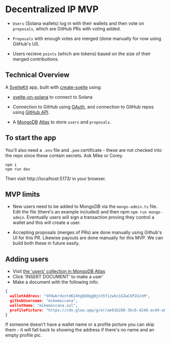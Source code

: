 # Decentralized IP MVP

 - `Users` (Solana wallets) log in with their wallets and then vote on `proposals`, which are GitHub PRs with voting added.

 - `Proposals` with enough votes are merged (done manually for now using GitHub's UI).

 - Users recieve `points` (which are tokens) based on the size of their merged contributions.

## Technical Overview

A [SvelteKit](https://kit.svelte.dev/) app, built with [create-svelte](https://github.com/sveltejs/kit/tree/master/packages/create-svelte) using:

 - [svelte-on-solana](https://github.com/svelte-on-solana/wallet-adapter) to connect to Solana

 - Connection to GitHub using [OAuth](https://docs.github.com/en/apps/oauth-apps/building-oauth-apps/authorizing-oauth-apps), and connection to GitHub repos using [GitHub API](https://docs.github.com/en/rest).

 - A [MongoDB](https://www.mongodb.com/developer/languages/javascript/node-connect-mongodb/) [Atlas](https://cloud.mongodb.com/v2/5fdb6f434962ca502406e305#/metrics/replicaSet/6489c668ee3f4d382cd1005d/explorer/decentralizedIP) to store `users` and `proposals`. 

## To start the app

You'll also need a `.env` file and `.pem` certificate - these are not checked into the repo since these contain secrets. Ask Mike or Corey.

```
npm i
npm run dev
```

Then visit http://localhost:5173/ in your browser.

## MVP limits

 - New users need to be added to MongoDB via the `mongo-admin.ts` file. Edit the file (there's an example included) and then npm `npm run mongo-admin`. Eventually users will sign a transaction proving they control a wallet and this will create a user.
  
 - Accepting proposals (merges of PRs) are done manually using Github's UI for this PR. Likewise payouts are done manually for this MVP. We can build both these in future easily.

## Adding users

 - Visit [the 'users' collection in MongoDB Atlas](https://cloud.mongodb.com/v2/5fdb6f434962ca502406e305#/metrics/replicaSet/6489c668ee3f4d382cd1005d/explorer/decentralizedIP/users/find)
 - Click 'INSERT DOCUMENT' to make a user'
 - Make a document with the following info:


```json
{
  walletAddress: "5FHwkrdxntdK24hgQU8qgBjn35Y1zwhz1GZwCkP2UJnM",
  githubUsername: "mikemaccana", 
  walletName: "mikemaccana.sol",
  profilePicture: "https://cdn.glow.app/g/er/ae01b288-3bc6-4248-ac49-a6b6c6132fb6",
}
```

If someone doesn't have a wallet name or a profile picture you can skip them - it will fall back to showing the address if there's no name and an empty profile pic.
